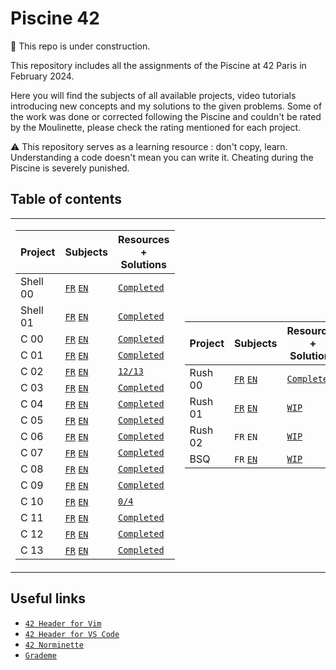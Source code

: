 # Piscine 42

:construction: This repo is under construction.

This repository includes all the assignments of the Piscine at 42 Paris in February 2024.

Here you will find the subjects of all available projects, video tutorials introducing new concepts and my solutions to the given problems. Some of the work was done or corrected following the Piscine and couldn't be rated by the Moulinette, please check the rating mentioned for each project.

:warning: This repository serves as a learning resource : don't copy, learn. Understanding a code doesn't mean you can write it. Cheating during the Piscine is severely punished. 

## Table of contents

<table>
<tr><td>

Project		|  Subjects                                                     | Resources + Solutions
------------|---------------------------------------------------------------|-------------------------
Shell 00	| [`FR`](Shell00/fr.subject.pdf) [`EN`](Shell00/en.subject.pdf) | [`Completed`](Shell00)
Shell 01	| [`FR`](Shell01/fr.subject.pdf) [`EN`](Shell01/en.subject.pdf) | [`Completed`](Shell01)
C 00	    | [`FR`](C00/fr.subject.pdf) [`EN`](C00/en.subject.pdf)         | [`Completed`](C00)
C 01	    | [`FR`](C01/fr.subject.pdf) [`EN`](C01/en.subject.pdf)         | [`Completed`](C01)
C 02	    | [`FR`](C02/fr.subject.pdf) [`EN`](C02/en.subject.pdf)         | [`12/13`](C02)
C 03	    | [`FR`](C03/fr.subject.pdf) [`EN`](C03/en.subject.pdf)         | [`Completed`](C03)
C 04	    | [`FR`](C04/fr.subject.pdf) [`EN`](C04/en.subject.pdf)         | [`Completed`](C04)
C 05	    | [`FR`](C05/fr.subject.pdf) [`EN`](C05/en.subject.pdf)         | [`Completed`](C05)
C 06	    | [`FR`](C06/fr.subject.pdf) [`EN`](C06/en.subject.pdf)         | [`Completed`](C06)
C 07	    | [`FR`](C07/fr.subject.pdf) [`EN`](C07/en.subject.pdf)         | [`Completed`](C07)
C 08	    | [`FR`](C08/fr.subject.pdf) [`EN`](C08/en.subject.pdf)         | [`Completed`](C08)
C 09	    | [`FR`](C09/fr.subject.pdf) [`EN`](C09/en.subject.pdf)         | [`Completed`](C09)
C 10	    | [`FR`](C10/fr.subject.pdf) [`EN`](C10/en.subject.pdf)         | [`0/4`](C10)
C 11	    | [`FR`](C11/fr.subject.pdf) [`EN`](C11/en.subject.pdf)         | [`Completed`](C11)
C 12	    | [`FR`](C12/fr.subject.pdf) [`EN`](C12/en.subject.pdf)         | [`Completed`](C12)
C 13	    | [`FR`](C13/fr.subject.pdf) [`EN`](C13/en.subject.pdf)         | [`Completed`](C13)

</td><td>

Project		|  Subjects														| Resources + Solutions
------------|---------------------------------------------------------------|-----------------------
Rush 00		| [`FR`](Rush00/fr.subject.pdf) [`EN`](Rush00/en.subject.pdf) 	| [`Completed`](Rush00)
Rush 01		| [`FR`](Rush01/fr.subject.pdf) [`EN`](Rush01/en.subject.pdf) 	| [`WIP`](Rush01)
Rush 02		| `FR` `EN` 													| [`WIP`](Rush02)
BSQ			| `FR` [`EN`](BSQ/bsq.pdf)										| [`WIP`](BSQ)

</td></tr> </table>

## Useful links

* [`42 Header for Vim`](https://github.com/42Paris/42header)
* [`42 Header for VS Code`](https://github.com/kube/vscode-42header)
* [`42 Norminette`](https://github.com/42School/norminette)
* [`Grademe`](https://grademe.fr)